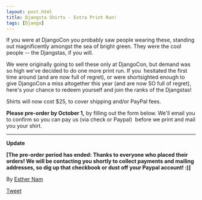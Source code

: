 ```yaml
---
layout: post.html
title: Djangsta Shirts - Extra Print Run!
tags: [Django]
---
```


If you were at DjangoCon you probably saw people wearing these, standing out magnificently amongst the sea of bright green. They were the cool people -- the Djangstas, if you will.

We were originally going to sell these only at DjangoCon, but demand was so high we've decided to do one more print run. If you  hesitated the first time around (and are now full of regret), or were shortsighted enough to give DjangoCon a miss altogether this year (and are now SO full of regret), here's your chance to redeem yourself and join the ranks of the Djangstas!

Shirts will now cost $25, to cover shipping and/or PayPal fees.

**Please pre-order by October 1,** by filling out the form below. We'll email you to confirm so you can pay us (via check or Paypal)  before we print and mail you your shirt.

* * * * *

**Update**

**[The pre-order period has ended: Thanks to everyone who placed their orders! We will be contacting you shortly to collect payments and mailing addresses, so dig up that checkbook or dust off your Paypal account! :)]**



By [Esther Nam](https://twitter.com/estherbester "Estherbester | Twitter")

[Tweet](https://twitter.com/share)